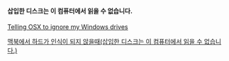 #### 삽입한 디스크는 이 컴퓨터에서 읽을 수 없습니다.

[Telling OSX to ignore my Windows drives](https://www.tonymacx86.com/threads/telling-osx-to-ignore-my-windows-drives.97135/)

[맥북에서 하드가 인식이 되지 않을때(삽입한 디스크는 이 컴퓨터에서 읽을 수 없습니다.)](http://blog.naver.com/PostView.nhn?blogId=zayuboy&logNo=209239931)